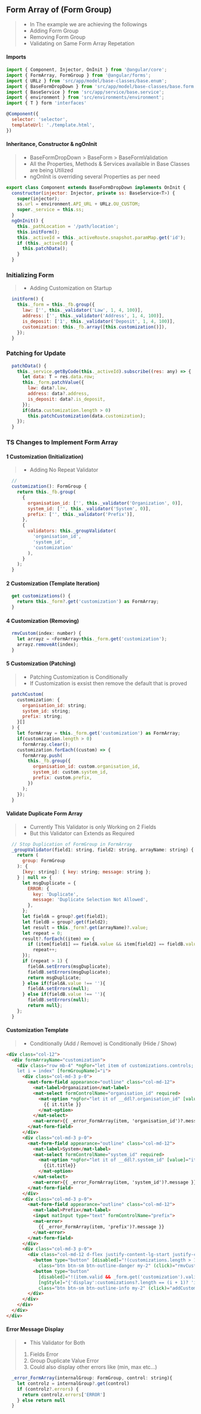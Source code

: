 ## Form Array of (Form Group)
> * In The example we are achieving the followings
> * Adding Form Group 
> * Removing Form Group 
> * Validating on Same Form Array Repetation

#### Imports
```javascript
import { Component, Injector, OnInit } from '@angular/core';
import { FormArray, FormGroup } from '@angular/forms';
import { URLz } from 'src/app/model/base-classes/base.enum';
import { BaseFormDropDown } from 'src/app/model/base-classes/base.form.drop-down';
import { BaseService } from 'src/app/service/base.service';
import { environment } from 'src/environments/environment';
import { T } form 'interfaces'

@Component({
  selector: 'selector',
  templateUrl: './template.html',
})
```
#### Inheritance, Constructor & ngOnInit
> * BaseFormDropDown > BaseForm > BaseFormValidation
> * All the Properties, Methods & Services availaible in Base Classes are being Utilized
> *  ngOnInit is overriding several Properties as per need 
```javascript
export class Component extends BaseFormDropDown implements OnInit {
  constructor(injector: Injector, private ss: BaseService<T>) {
    super(injector);
    ss.url = environment.API_URL + URLz.OU_CUSTOM;
    super._service = this.ss;
  }
  ngOnInit() {
    this._pathLocation = '/path/location';
    this.initForm();
    this._activeId = this._activeRoute.snapshot.paramMap.get('id');
    if (this._activeId) {
      this.patchData();
    }
  }
```
### Initializing Form
> * Adding Customization on Startup
```javascript
  initForm() {
    this._form = this._fb.group({
      law: ['', this._validator('Law', 1, 4, 100)],
      address: ['', this._validator('Address', 1, 4, 100)],
      is_deposit: ['1', this._validator('Deposit', 1, 4, 100)],
      customization: this._fb.array([this.customization()]),
    });
  }
```
### Patching for Update
```javascript
  patchData() {
    this._service.getByCode(this._activeId).subscribe((res: any) => {
      let data: T = res.data.row;
      this._form.patchValue({
        law: data?.law,
        address: data?.address,
        is_deposit: data?.is_deposit,
      });
      if(data.customization.length > 0)
        this.patchCustomization(data.customization);
    });
  }
```
### TS Changes to Implement Form Array
#### 1 Customization (Initialization)
> * Adding No Repeat Validator
```javascript
  // 
  customization(): FormGroup {
    return this._fb.group(
      {
        organisation_id: ['', this._validator('Organization', 0)],
        system_id: ['', this._validator('System', 0)],
        prefix: ['', this._validator('Prefix')],
      },
      {
        validators: this._groupValidator(
          'organisation_id',
          'system_id',
          'customization'
        ),
      }
    );
  }
```
#### 2 Customization (Template Iteration)
```javascript
  get customizations() {
    return this._form?.get('customization') as FormArray;
  }
```
#### 4 Customization (Removing)
```javascript
  rmvCustom(index: number) {
    let arrayz = <FormArray>this._form.get('customization');
    arrayz.removeAt(index);
  }
```
#### 5 Customization (Patching)
> * Patching Customization is Conditionally
> * If Customization is exsist then remove the default that is proved
```javascript
  patchCustom(
    customization: {
      organisation_id: string;
      system_id: string;
      prefix: string;
    }[]
  ) {
    let formArray = this._form.get('customization') as FormArray;
    if(customization.length > 0)
      formArray.clear();
    customization.forEach((custom) => {
      formArray.push(
        this._fb.group({
          organisation_id: custom.organisation_id,
          system_id: custom.system_id,
          prefix: custom.prefix,
        })
      );
    });
  }
```
#### Validate Duplicate Form Array
> * Currently This Validator is only Working on 2 Fields
> * But this Validator can Extends as Required
```javascript
  // Stop Duplication of FormGroup in FormArray
  _groupValidator(field1: string, field2: string, arrayName: string) {
    return (
      group: FormGroup
    ): {
      [key: string]: { key: string; message: string };
    } | null => {
      let msgDuplicate = {
        ERROR: {
          key: 'Duplicate',
          message: 'Duplicate Selection Not Allowed',
        },
      };
      let fieldA = group?.get(field1);
      let fieldB = group?.get(field2);
      let result = this._form?.get(arrayName)?.value;
      let repeat = 0;
      result?.forEach((item) => {
        if (item[field1] == fieldA.value && item[field2] == fieldB.value)
          repeat++;
      });
      if (repeat > 1) {
        fieldA.setErrors(msgDuplicate);
        fieldB.setErrors(msgDuplicate);
        return msgDuplicate;
      } else if(fieldA.value !== ''){
        fieldA.setErrors(null);
      } else if(fieldB.value !== ''){
        fieldB.setErrors(null);
        return null};
    };
  }

```
#### Customization Template
> * Conditionally (Add / Remove) is Conditionally (Hide / Show)
```html
<div class="col-12">
  <div formArrayName="customization">
    <div class="row mb-4" *ngFor="let item of customizations.controls;
    let i = index" [formGroupName]="i">
      <div class="col-md-3 p-0">
        <mat-form-field appearance="outline" class="col-md-12">
          <mat-label>Organaization</mat-label>
          <mat-select formControlName="organisation_id" required>
            <mat-option *ngFor="let it of __ddl?.organisation_id" [value]="it.id">
              {{ it.title }}
            </mat-option>
          </mat-select>
          <mat-error>{{ _error_FormArray(item, 'organisation_id')?.message }}</mat-error>
        </mat-form-field>
      </div>
      <div class="col-md-3 p-0">
        <mat-form-field appearance="outline" class="col-md-12">
          <mat-label>System</mat-label>
          <mat-select formControlName="system_id" required>
            <mat-option *ngFor="let it of __ddl?.system_id" [value]="it.id">
              {{it.title}}
            </mat-option>
          </mat-select>
          <mat-error>{{ _error_FormArray(item, 'system_id')?.message }}</mat-error>
        </mat-form-field>
      </div>
      <div class="col-md-3 p-0">
        <mat-form-field appearance="outline" class="col-md-12">
          <mat-label>Prefix</mat-label>
          <input matInput type="text" formControlName="prefix">
          <mat-error>
            {{ _error_FormArray(item, 'prefix')?.message }}
          </mat-error>
        </mat-form-field>
      </div>
      <div class="col-md-3 p-0">
        <div class="col-md-12 d-flex justify-content-lg-start justify-content-sm-end">
          <button type="button" [disabled]="!(customizations.length > 1)"
            class="btn btn-sm btn-outline-danger my-2" (click)="rmvCustom(i)">Remove</button>
          <button type="button"
            [disabled]="!(item.valid && _form.get('customization').valid && customizations?.length == (i + 1))"
            [ngStyle]="{'display':customizations?.length == (i + 1)? 'inline' : 'none'}"
            class="btn btn-sm btn-outline-info my-2" (click)="addCustom()">Add</button>
        </div>
      </div>
    </div>
  </div>
</div>
```
#### Error Message Display
> * This Validator for Both
> 1. Fields Error
> 2. Group Duplicate Value Error
> 3. Could also display other errors like (min, max etc...)
```javascript
  _error_FormArray(internalGroup: FormGroup, control: string){
    let controlz = internalGroup?.get(control)
    if (controlz?.errors) {
      return controlz.errors['ERROR']
    } else return null
  }
```